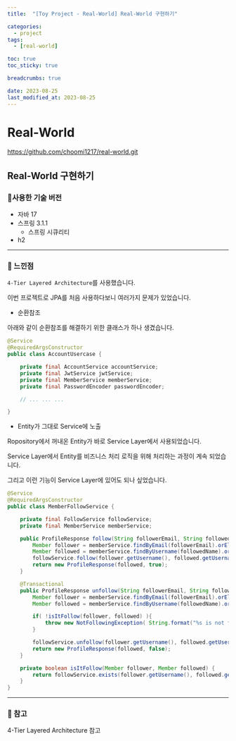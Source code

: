 ```yaml
---
title:  "[Toy Project - Real-World] Real-World 구현하기"

categories:
  - project
tags:
  - [real-world]

toc: true
toc_sticky: true

breadcrumbs: true

date: 2023-08-25
last_modified_at: 2023-08-25
---
```


# Real-World

https://github.com/choomi1217/real-world.git

## Real-World 구현하기

### **🔧사용한 기술 버전**

- 자바 17
- 스프링 3.1.1
  - 스프링 시큐리티
- h2

---

### **🔧** 느낀점

`4-Tier Layered Architecture`를 사용했습니다.

이번 프로젝트로 JPA를 처음 사용하다보니 여러가지 문제가 있었습니다.

- 순환참조

아래와 같이 순환참조를 해결하기 위한 클래스가 하나 생겼습니다.

```java
@Service
@RequiredArgsConstructor
public class AccountUsercase {

    private final AccountService accountService;
    private final JwtService jwtService;
    private final MemberService memberService;
    private final PasswordEncoder passwordEncoder;

	// ... ... ...

}
```

- Entity가 그대로 Service에 노출

Ropository에서 꺼내온 Entity가 바로 Service Layer에서 사용되었습니다.

Service Layer에서 Entity를 비즈니스 처리 로직을 위해 처리하는 과정이 계속 되었습니다.

그리고 이런 기능이 Service Layer에 있어도 되나 싶었습니다.

```java
@Service
@RequiredArgsConstructor
public class MemberFollowService {

    private final FollowService followService;
    private final MemberService memberService;

    public ProfileResponse follow(String followerEmail, String followedName) {
        Member follower = memberService.findByEmail(followerEmail).orElseThrow(() -> new UsernameNotFoundException("User Not Found"));
        Member followed = memberService.findByUsername(followedName).orElseThrow(() -> new UsernameNotFoundException("User Not Found"));
        followService.follow(follower.getUsername(), followed.getUsername());
        return new ProfileResponse(followed, true);
    }

    @Transactional
    public ProfileResponse unfollow(String followerEmail, String followedName) throws NotFollowingException {
        Member follower = memberService.findByEmail(followerEmail).orElseThrow(() -> new UsernameNotFoundException("User Not Found"));
        Member followed = memberService.findByUsername(followedName).orElseThrow(() -> new UsernameNotFoundException("User Not Found"));

        if( !isItFollow(follower, followed) ){
            throw new NotFollowingException( String.format("%s is not following %s.", follower.getUsername(), followed.getUsername()));
        }

        followService.unfollow(follower.getUsername(), followed.getUsername());
        return new ProfileResponse(followed, false);
    }

    private boolean isItFollow(Member follower, Member followed) {
        return followService.exists(follower.getUsername(), followed.getUsername());
    }
}
```

---

### **🔧 참고**

4-Tier Layered Architecture 참고
